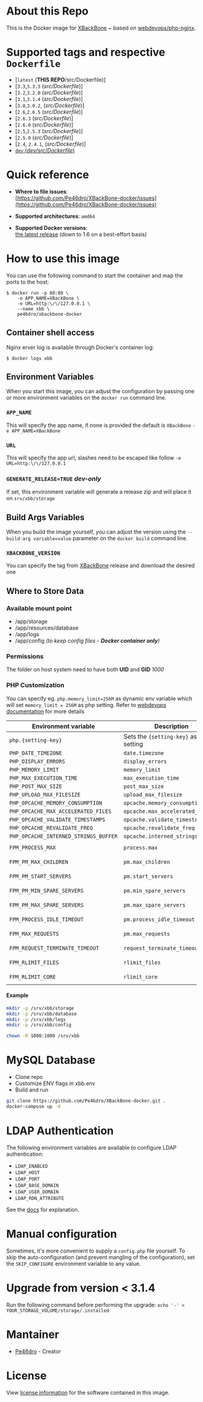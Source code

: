 
# About this Repo

This is the Docker image for [XBackBone](https://github.com/SergiX44/XBackBone) ~ based on [webdevops/php-nginx](https://dockerfile.readthedocs.io/en/latest/content/DockerImages/dockerfiles/php-nginx.html).

# Supported tags and respective `Dockerfile`
-	[`latest` (**THIS REPO**/src/Dockerfile)]
-	[`3.3`,`3.3.3` (*src/Dockerfile*)]
-	[`3.2`,`3.2.0` (*src/Dockerfile*)]
-	[`3.1`,`3.1.4` (*src/Dockerfile*)]
-	[`3.0`,`3.0.2`, (*src/Dockerfile*)]
-	[`2.6`,`2.6.5` (*src/Dockerfile*)]
-	[`2.6.3` (*src/Dockerfile*)]
-	[`2.6.0` (*src/Dockerfile*)]
-	[`2.5`,`2.5.3` (*src/Dockerfile*)]
-	[`2.5.0` (*src/Dockerfile*)]
-	[`2.4`, `2.4.1`, (*src/Dockerfile*)]
-	[`dev` (*dev/src/Dockerfile*)](https://github.com/Pe46dro/XBackBone-docker/tree/dev)

# Quick reference

-	**Where to file issues**:  
	[https://github.com/Pe46dro/XBackBone-docker/issues](https://github.com/Pe46dro/XBackBone-docker/issues)

-	**Supported architectures**: `amd64`

-	**Supported Docker versions**:  
	[the latest release](https://github.com/docker/docker-ce/releases/latest) (down to 1.6 on a best-effort basis)

# How to use this image

You can use the following command to start the container and map the ports to the host:

```console
$ docker run -p 80:80 \
    -e APP_NAME=XBackBone \
    -e URL=http:\/\/127.0.0.1 \
    --name xbb \
    pe46dro/xbackbone-docker
```

## Container shell access
Nginx erver log is available through Docker's container log:

```console
$ docker logs xbb
```

## Environment Variables
When you start this image, you can adjust the configuration by passing one or more environment variables on the `docker run` command line.

### `APP_NAME`
This will specify the app name, if none is provided the default is `XBackBone`
`-e APP_NAME=XBackBone`

### `URL`
This will specify the app url, slashes need to be escaped like follow
`-e URL=http:\/\/127.0.0.1`

### `GENERATE_RELEASE=TRUE` *dev-only*
If set, this environment variable will generate a release zip and will place it on `srv/xbb/storage`

## Build Args Variables
When you build the image yourself, you can adjust the version using the `--build-arg variable=value` parameter on the `docker build` command line.

### `XBACKBONE_VERSION`
You can specify the tag from [XBackBone](https://github.com/SergiX44/XBackBone/releases) release and download the desired one

## Where to Store Data
### Available mount point
*	/app/storage
*	/app/resources/database
*	/app/logs
*	/app/config _(to keep config files - **Docker container only**)_

### Permissions
The folder on host system need to have both **UID** and **GID** *1000*

### PHP Customization 

You can specify eg. `php.memory_limit=256M` as dynamic env variable which will set `memory_limit = 256M` as php setting.
Refer to [webdevops documentation](https://dockerfile.readthedocs.io/en/latest/content/DockerImages/dockerfiles/php-nginx.html#php-ini-variables) for more details

| Environment variable                  	| Description                             	| Default   	 	 	|
|---------------------------------------	|-----------------------------------------	|-----------	 	 	|
| `php.{setting-key}`                   	| Sets the `{setting-key}` as php setting 	| 	 	 	 	|
| `PHP_DATE_TIMEZONE`                   	| `date.timezone`                         	| `UTC` 	 	 	|
| `PHP_DISPLAY_ERRORS`                  	| `display_errors`                        	| `0` 	 	 	 	|
| `PHP_MEMORY_LIMIT`                    	| `memory_limit`                          	| `512M` 	 	 	|
| `PHP_MAX_EXECUTION_TIME`              	| `max_execution_time`                    	| `300` 	 	 	|
| `PHP_POST_MAX_SIZE`                   	| `post_max_size`                         	| `50M` 	 	 	|
| `PHP_UPLOAD_MAX_FILESIZE`             	| `upload_max_filesize`                   	| `50M` 	 	 	|
| `PHP_OPCACHE_MEMORY_CONSUMPTION`      	| `opcache.memory_consumption`            	| `256` 	 	 	|
| `PHP_OPCACHE_MAX_ACCELERATED_FILES`   	| `opcache.max_accelerated_files`         	| `7963` 	 	 	|
| `PHP_OPCACHE_VALIDATE_TIMESTAMPS`     	| `opcache.validate_timestamps`           	| `default` 	 	 	|
| `PHP_OPCACHE_REVALIDATE_FREQ`         	| `opcache.revalidate_freq`               	| `default` 	 	 	|
| `PHP_OPCACHE_INTERNED_STRINGS_BUFFER` 	| `opcache.interned_strings_buffer`       	| `16` 	 	 	 	|
| ``FPM_PROCESS_MAX``       	        	| ``process.max``                             	| ``distribution default`` 	|
| ``FPM_PM_MAX_CHILDREN``     		      	| ``pm.max_children``                    	| ``distribution default`` 	|
| ``FPM_PM_START_SERVERS``      	    	| ``pm.start_servers``                      	| ``distribution default`` 	|
| ``FPM_PM_MIN_SPARE_SERVERS``      		| ``pm.min_spare_servers``               	| ``distribution default`` 	|
| ``FPM_PM_MAX_SPARE_SERVERS``      		| ``pm.max_spare_servers``               	| ``distribution default`` 	|
| ``FPM_PROCESS_IDLE_TIMEOUT``      		| ``pm.process_idle_timeout``                 	| ``distribution default`` 	|
| ``FPM_MAX_REQUESTS``              		| ``pm.max_requests``                          	| ``distribution default`` 	|
| ``FPM_REQUEST_TERMINATE_TIMEOUT`` 		| ``request_terminate_timeout``                	| ``distribution default`` 	|
| ``FPM_RLIMIT_FILES``              		| ``rlimit_files``                             	| ``distribution default`` 	|
| ``FPM_RLIMIT_CORE``               		| ``rlimit_core``                           	| ``distribution default`` 	|



#### Example
```bash 
mkdir -p /srv/xbb/storage
mkdir -p /srv/xbb/database
mkdir -p /srv/xbb/logs
mkdir -p /srv/xbb/config

chown -R 1000:1000 /srv/xbb
```

# MySQL Database

 - Clone repo
 - Customize ENV flags in xbb.env
 - Build and run

```bash
git clone https://github.com/Pe46dro/XBackBone-docker.git .
docker-compose up -d
```

# LDAP Authentication
The following environment variables are available to configure LDAP authentication:
- ``LDAP_ENABLED``
- ``LDAP_HOST``
- ``LDAP_PORT``
- ``LDAP_BASE_DOMAIN``
- ``LDAP_USER_DOMAIN``
- ``LDAP_RDN_ATTRIBUTE``

See the [docs](https://xbackbone.app/configuration.html#ldap-authentication) for explanation.

# Manual configuration

Sometimes, it's more convenient to supply a `config.php` file yourself. To skip the
auto-configuration (and prevent mangling of the configuration), set the `SKIP_CONFIGURE` environment
variable to any value.

# Upgrade from version < 3.1.4
Run the following command before performing the upgrade:
`echo '-' > YOUR_STORAGE_VOLUME/storage/.installed`

# Mantainer
 * [Pe46dro](https://github.com/Pe46dro) - Creator

# License

View [license information](LICENSE) for the software contained in this image.
